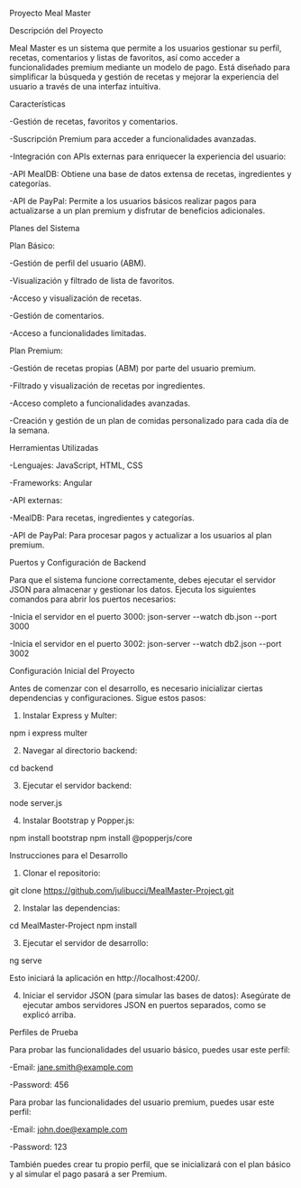 Proyecto Meal Master

Descripción del Proyecto

Meal Master es un sistema que permite a los usuarios gestionar su perfil, recetas, comentarios y listas de favoritos, así como acceder a funcionalidades premium mediante un modelo de pago. Está diseñado para simplificar la búsqueda y gestión de recetas y mejorar la experiencia del usuario a través de una interfaz intuitiva.

Características

-Gestión de recetas, favoritos y comentarios.

-Suscripción Premium para acceder a funcionalidades avanzadas.

-Integración con APIs externas para enriquecer la experiencia del usuario:

  -API MealDB: Obtiene una base de datos extensa de recetas, ingredientes y categorías.

  -API de PayPal: Permite a los usuarios básicos realizar pagos para actualizarse a un plan premium y disfrutar de beneficios adicionales.

Planes del Sistema

Plan Básico:

-Gestión de perfil del usuario (ABM).

-Visualización y filtrado de lista de favoritos.

-Acceso y visualización de recetas.

-Gestión de comentarios.

-Acceso a funcionalidades limitadas.

Plan Premium:

-Gestión de recetas propias (ABM) por parte del usuario premium.

-Filtrado y visualización de recetas por ingredientes.

-Acceso completo a funcionalidades avanzadas.

-Creación y gestión de un plan de comidas personalizado para cada día de la semana.

Herramientas Utilizadas

-Lenguajes: JavaScript, HTML, CSS

-Frameworks: Angular

-API externas:

  -MealDB: Para recetas, ingredientes y categorías.

  -API de PayPal: Para procesar pagos y actualizar a los usuarios al plan premium.

Puertos y Configuración de Backend

Para que el sistema funcione correctamente, debes ejecutar el servidor JSON para almacenar y gestionar los datos. Ejecuta los siguientes comandos para abrir los puertos necesarios:

-Inicia el servidor en el puerto 3000: json-server --watch db.json --port 3000

-Inicia el servidor en el puerto 3002: json-server --watch db2.json --port 3002

Configuración Inicial del Proyecto

Antes de comenzar con el desarrollo, es necesario inicializar ciertas dependencias y configuraciones. Sigue estos pasos:

1) Instalar Express y Multer:

npm i express multer

2) Navegar al directorio backend:

cd backend

3) Ejecutar el servidor backend:

node server.js

4) Instalar Bootstrap y Popper.js:

npm install bootstrap
npm install @popperjs/core

Instrucciones para el Desarrollo

1) Clonar el repositorio:

git clone https://github.com/julibucci/MealMaster-Project.git

2) Instalar las dependencias:

cd MealMaster-Project
npm install

3) Ejecutar el servidor de desarrollo:

ng serve

Esto iniciará la aplicación en http://localhost:4200/.

4) Iniciar el servidor JSON (para simular las bases de datos):
Asegúrate de ejecutar ambos servidores JSON en puertos separados, como se explicó arriba.

Perfiles de Prueba

Para probar las funcionalidades del usuario básico, puedes usar este perfil:

-Email: jane.smith@example.com

-Password: 456

Para probar las funcionalidades del usuario premium, puedes usar este perfil:

-Email: john.doe@example.com

-Password: 123

También puedes crear tu propio perfil, que se inicializará con el plan básico y al simular el pago pasará a ser Premium.

